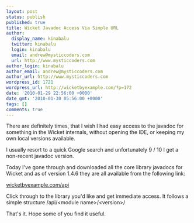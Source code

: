 ```yaml
---
layout: post
status: publish
published: true
title: Wicket Javadoc Access Via Simple URL
author:
  display_name: kinabalu
  twitter: kinabalu
  login: kinabalu
  email: andrew@mysticcoders.com
  url: http://www.mysticcoders.com
author_login: kinabalu
author_email: andrew@mysticcoders.com
author_url: http://www.mysticcoders.com
wordpress_id: 1721
wordpress_url: http://wicketbyexample.com/?p=172
date: '2010-01-29 22:56:00 +0000'
date_gmt: '2010-01-30 05:56:00 +0000'
tags: []
comments: true
---
```

There are definitely times, that I wish I had easy access to the javadoc for something in the Wicket internals, without opening the IDE, or keeping my own local versions available.

I usually resort to a quick Google search and unfortunately 9 / 10 I get a non-recent javadoc version.

Today I've gone through and downloaded all the core library javadocs for Wicket and as of version 1.4.6 they are all available from the following link:

<a href="http://wicketbyexample.com/api">wicketbyexample.com/api</a>

Click through to the library you'd like and get immediate access.  It follows a simple structure /api/&lt;module name&gt;/&lt;version&gt;/

That's it.  Hope some of you find it useful.

